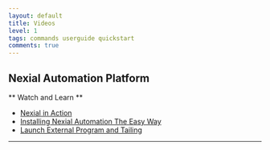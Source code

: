 ```yaml
---
layout: default
title: Videos
level: 1
tags: commands userguide quickstart
comments: true
---
```


## Nexial Automation Platform
** Watch and Learn **
- [Nexial in Action](Nexial_in_Action)
- [Installing Nexial Automation The Easy Way](Install_Update_Nexial)
- [Launch External Program and Tailing](Launch_External_Program_and_Tailing)

-----
